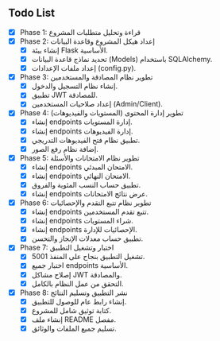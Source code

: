 ## Todo List

- [x] Phase 1: قراءة وتحليل متطلبات المشروع
- [x] Phase 2: إعداد هيكل المشروع وقاعدة البيانات
  - [x] إنشاء بيئة Flask الأساسية.
  - [x] تحديد نماذج قاعدة البيانات (Models) باستخدام SQLAlchemy.
  - [x] إعداد ملفات الإعدادات (config.py).
- [x] Phase 3: تطوير نظام المصادقة والمستخدمين
  - [x] إنشاء نظام التسجيل والدخول.
  - [x] تطبيق JWT للمصادقة.
  - [x] إعداد صلاحيات المستخدمين (Admin/Client).
- [x] Phase 4: تطوير إدارة المحتوى (المستويات والفيديوهات)
  - [x] إنشاء endpoints إدارة المستويات.
  - [x] إنشاء endpoints إدارة الفيديوهات.
  - [x] تطبيق نظام فتح الفيديوهات التدريجي.
  - [x] إضافة نظام رفع الصور.
- [x] Phase 5: تطوير نظام الامتحانات والأسئلة
  - [x] إنشاء endpoints الامتحان المبدئي.
  - [x] إنشاء endpoints الامتحان النهائي.
  - [x] تطبيق حساب النسب المئوية والفروق.
  - [x] إنشاء endpoints عرض نتائج الامتحانات.
- [x] Phase 6: تطوير نظام تتبع التقدم والإحصائيات
  - [x] إنشاء endpoints تتبع تقدم المستخدمين.
  - [x] إنشاء endpoints شراء المستويات.
  - [x] إنشاء endpoints الإحصائيات للإدارة.
  - [x] تطبيق حساب معدلات الإنجاز والتحسن.
- [x] Phase 7: اختبار وتشغيل التطبيق
  - [x] تشغيل التطبيق بنجاح على المنفذ 5001.
  - [x] اختبار جميع endpoints الأساسية.
  - [x] إصلاح مشاكل JWT والمصادقة.
  - [x] التحقق من عمل النظام بالكامل.
- [x] Phase 8: نشر التطبيق وتسليم النتائج
  - [x] إنشاء رابط عام للوصول للتطبيق.
  - [x] كتابة توثيق شامل للمشروع.
  - [x] إنشاء ملف README مفصل.
  - [x] تسليم جميع الملفات والوثائق.
